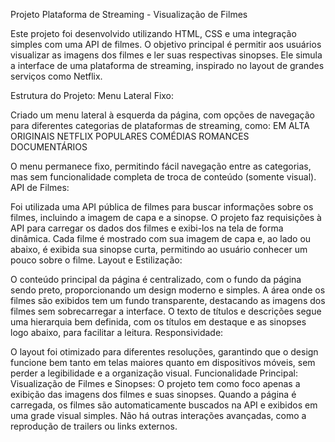 Projeto Plataforma de Streaming - Visualização de Filmes

Este projeto foi desenvolvido utilizando HTML, CSS e uma integração simples com uma API de filmes. O objetivo principal é permitir aos usuários visualizar as imagens dos filmes e ler suas respectivas sinopses. Ele simula a interface de uma plataforma de streaming, inspirado no layout de grandes serviços como Netflix.

Estrutura do Projeto:
Menu Lateral Fixo:

Criado um menu lateral à esquerda da página, com opções de navegação para diferentes categorias de plataformas de streaming, como:
EM ALTA
ORIGINAIS NETFLIX
POPULARES
COMÉDIAS
ROMANCES
DOCUMENTÁRIOS

O menu permanece fixo, permitindo fácil navegação entre as categorias, mas sem funcionalidade completa de troca de conteúdo (somente visual).
API de Filmes:

Foi utilizada uma API pública de filmes para buscar informações sobre os filmes, incluindo a imagem de capa e a sinopse. O projeto faz requisições à API para carregar os dados dos filmes e exibi-los na tela de forma dinâmica.
Cada filme é mostrado com sua imagem de capa e, ao lado ou abaixo, é exibida sua sinopse curta, permitindo ao usuário conhecer um pouco sobre o filme.
Layout e Estilização:

O conteúdo principal da página é centralizado, com o fundo da página sendo preto, proporcionando um design moderno e simples.
A área onde os filmes são exibidos tem um fundo transparente, destacando as imagens dos filmes sem sobrecarregar a interface.
O texto de títulos e descrições segue uma hierarquia bem definida, com os títulos em destaque e as sinopses logo abaixo, para facilitar a leitura.
Responsividade:

O layout foi otimizado para diferentes resoluções, garantindo que o design funcione bem tanto em telas maiores quanto em dispositivos móveis, sem perder a legibilidade e a organização visual.
Funcionalidade Principal:
Visualização de Filmes e Sinopses:
O projeto tem como foco apenas a exibição das imagens dos filmes e suas sinopses. Quando a página é carregada, os filmes são automaticamente buscados na API e exibidos em uma grade visual simples. Não há outras interações avançadas, como a reprodução de trailers ou links externos.
